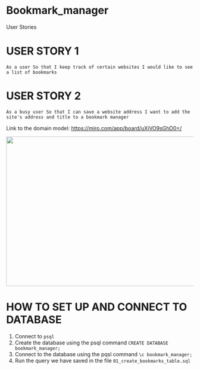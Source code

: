 # Bookmark_manager

User Stories

# USER STORY 1
`As a user
So that I keep track of certain websites
I would like to see a list of bookmarks`

# USER STORY 2
`As a busy user
So that I can save a website address
I want to add the site's address and title to a bookmark manager`

Link to the domain model: https://miro.com/app/board/uXjVO9sGhD0=/


<img src="https://lh3.googleusercontent.com/OSNE4yP8pyxyxZ6dUTGCNktWmhXweuUUvIbNJuu8FGhcKHUkx3xaTA2BshQAR_3un_xDo_U=s170"  width="800" height="400" />

# HOW TO SET UP AND CONNECT TO DATABASE
1. Connect to `psql`
2. Create the database using the psql command `CREATE DATABASE bookmark_manager;`
3. Connect to the database using the pqsl command `\c bookmark_manager;`
4. Run the query we have saved in the file `01_create_bookmarks_table.sql`
